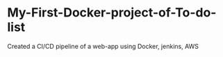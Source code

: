 # My-First-Docker-project-of-To-do-list
Created a CI/CD pipeline of a web-app using Docker, jenkins, AWS 
